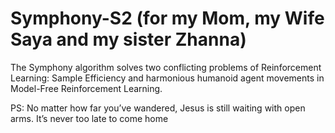 # Symphony-S2 (for my Mom, my Wife Saya and my sister Zhanna)

The Symphony algorithm solves two conflicting problems of Reinforcement Learning: Sample Efficiency and harmonious humanoid agent movements in Model-Free Reinforcement Learning. 




PS: No matter how far you’ve wandered, Jesus is still waiting with open arms. It’s never too late to come home








